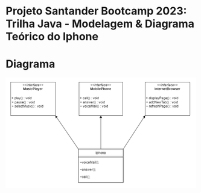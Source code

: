 # Projeto Santander Bootcamp 2023: Trilha Java - Modelagem & Diagrama Teórico do Iphone

# Diagrama
<img src="https://github.com/Lgrando01/DesafioSantanderIphone/blob/main/src/DiagramaIphone.png" />
